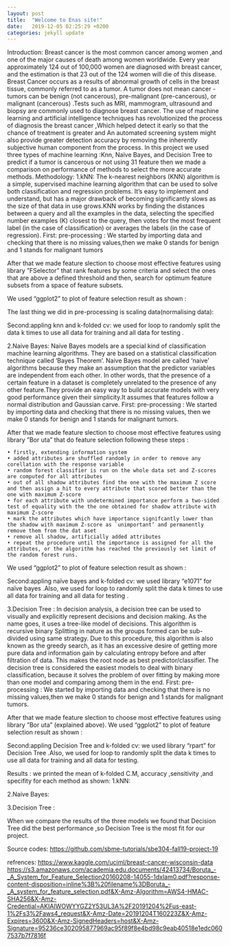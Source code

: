 ```yaml
---
layout: post
title:  "Welcome to Enas site!"
date:   2019-12-05 02:25:29 +0200
categories: jekyll update
---
```

Introduction:
      Breast cancer is the most common cancer among women ,and one of the major causes of death among women worldwide. Every year approximately 124 out of 100,000 women are diagnosed with breast cancer, and the estimation is that 23 out of the 124 women will die of this disease. Breast Cancer occurs as a results of abnormal growth of cells in the breast tissue, commonly referred to as a tumor. A tumor does not mean cancer - tumors can be benign (not cancerous), pre-malignant (pre-cancerous), or malignant (cancerous) .Tests such as MRI, mammogram, ultrasound and biopsy are commonly used to diagnose breast cancer.
     The use of machine learning and artificial intelligence techniques has revolutionized the process of diagnosis  the breast cancer ,Which helped detect it early so that the chance of treatment is greater and An automated screening system might also provide greater detection accuracy by removing the inherently subjective human component from the process.
         In this project we used three types of machine learning :Knn, Naïve Bayes, and Decision Tree to predict if a tumor is cancerous or not using 31 feature then we made a comparison on  performance of methods to select the more accurate methods.
Methodology:
1.kNN:
The k-nearest neighbors (KNN) algorithm is a simple, supervised machine learning algorithm that can be used to solve both classification and regression problems. It’s easy to implement and understand, but has a major drawback of becoming significantly slows as the size of that data in use grows.KNN works by finding the distances between a query and all the examples in the data, selecting the specified number examples (K) closest to the query, then votes for the most frequent label (in the case of classification) or averages the labels (in the case of regression).
First: pre-processing : We started by importing data and checking  that there is no missing values,then we make 0 stands  for  benign and 1 stands for malignant tumors




After that we made feature slection to choose most effective features  using library ”FSelector” that rank features by some criteria and select the ones that are above a defined threshold and then, search for optimum feature subsets from a space of feature subsets.

We used “ggplot2” to  plot of feature selection result as shown :

The last thing we did in pre-processing is scaling data(normalising data):


Second:appling knn and k-folded cv: we used for loop to randomly split the data  k times to use all data for training and all data for testing .

2.Naive Bayes:
Naive Bayes models are a special kind of classification machine learning algorithms. They are based on a statistical classification technique called ‘Bayes Theorem’. Naive Bayes model are called ‘naive’ algorithms because they make an assumption that the predictor variables are independent from each other. In other words, that the presence of a certain feature in a dataset is completely unrelated to the presence of any other feature.They provide an easy way to build accurate models with very good performance given their simplicity.It assumes that features follow a normal distribution and Gaussian carve.
First: pre-processing : We started by importing data and checking  that there is no missing values, then we make 0 stands  for  benign and 1 stands for malignant tumors.

After that we made feature slection to choose most effective features  using library ”Bor uta” that do feature selection following these steps :

    • firstly, extending information system
    • added attributes are shuffled randomly in order to remove any corellation with the response variable
    • random forest classifier is run on the whole data set and Z-scores are computed for all attributes 
    • out of all shadow attributes find the one with the maximum Z score and then assign a hit to every attribute that scored better than the one with maximum Z-score
    • for each attribute with undetermined importance perform a two-sided test of equality with the the one obtained for shadow attribute with maximum Z-score
    • mark the attributes which have importance signifcantly lower than the shadow with maximum Z-score as `unimportant’ and permanently remove them from the dat aset
    • remove all shadow, artificially added attributes
    • repeat the procedure until the importance is assigned for all the attributes, or the algorithm has reached the previously set limit of the random forest runs.

We used “ggplot2” to  plot of feature selection result as shown :

Second:appling naïve bayes and k-folded cv: we used library “e1071” for naïve bayes .Also, we used for loop to randomly split the data  k times to use all data for training and all data for testing .


3.Decision Tree :
In decision analysis, a decision tree can be used to visually and explicitly represent decisions and decision making. As the name goes, it uses a tree-like model of decisions. This algorithm is recursive binary Splitting in nature as the groups formed can be sub-divided using same strategy. Due to this procedure, this algorithm is also known as the greedy search, as it has an excessive desire of getting more pure data and information gain by calculating entropy before and after filtration of data. This makes the root node as best predictor/classifier. The decision tree is considered the easiest models to deal with binary classification, because it solves the problem of over fitting by making more than one model and comparing among them in the end.
First: pre-processing : We started by importing data and checking  that there is no missing values,then we make 0 stands  for  benign and 1 stands for malignant tumors.







After that we made feature slection to choose most effective features  using library ”Bor uta” (explained above).
We used “ggplot2” to  plot of feature selection result as shown :

Second:appling Decision Tree and k-folded cv: we used library “rpart” for Decision Tree .Also, we used for loop to randomly split the data  k times to use all data for training and all data for testing.


Results :
we printed the mean of k-folded C.M, accuracy ,sensitivity ,and specifity  for each method as shown:
1.kNN:


2.Naive Bayes:






3.Decision Tree :




 When  we compare the results of the three models we found that Decision Tree did the best performance ,so Decision Tree is the most fit for our project.

Source codes:
https://github.com/sbme-tutorials/sbe304-fall19-project-19

 refrences:
https://www.kaggle.com/uciml/breast-cancer-wisconsin-data
https://s3.amazonaws.com/academia.edu.documents/42413734/Boruta_-_A_System_for_Feature_Selection20160208-14055-1dxlam0.pdf?response-content-disposition=inline%3B%20filename%3DBoruta_-_A_system_for_feature_selection.pdf&X-Amz-Algorithm=AWS4-HMAC-SHA256&X-Amz-Credential=AKIAIWOWYYGZ2Y53UL3A%2F20191204%2Fus-east-1%2Fs3%2Faws4_request&X-Amz-Date=20191204T160223Z&X-Amz-Expires=3600&X-Amz-SignedHeaders=host&X-Amz-Signature=95236ce302095877969ac95f89f8e4bd98c9eab40518e1edc0607537b7f7816f

[jekyll-docs]: https://jekyllrb.com/docs/home
[jekyll-gh]:   https://github.com/jekyll/jekyll
[jekyll-talk]: https://talk.jekyllrb.com/
